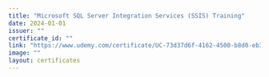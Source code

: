 ```yaml
---
title: "Microsoft SQL Server Integration Services (SSIS) Training"
date: 2024-01-01
issuer: ""
certificate_id: ""
link: "https://www.udemy.com/certificate/UC-73d37d6f-4162-4500-b8d0-eb3054bcc41f/"
image: ""
layout: certificates
---
```

